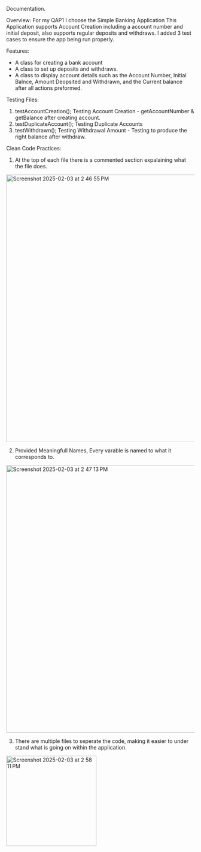 Documentation. 

Overview:
For my QAP1 I choose the Simple Banking Application 
This Application supports Account Creation including a account number and initial deposit, also supports regular deposits and withdraws. I added 3 test cases to ensure the app being run properly.


Features: 
- A class for creating a bank account 
- A class to set up deposits and withdraws. 
- A class to display account details such as the Account Number, Initial Balnce, Amount Deopsited and Withdrawn, 
and the Current balance after all actions preformed. 
 
Testing Files:
1. testAccountCreation(); Testing Account Creation - getAccountNumber & getBalance after creating account.
2. testDuplicateAccount(); Testing Duplicate Accounts 
3. testWithdrawn(); Testing Withdrawal Amount - Testing to produce the right balance after withdraw.

Clean Code Practices:
1. At the top of each file there is a commented section expalaining what the file does.
 <img width="714" alt="Screenshot 2025-02-03 at 2 46 55 PM" src="https://github.com/user-attachments/assets/e4ed4968-2b26-4552-99e3-54d3c6b70738" />

2. Provided Meaningfull Names, Every varable is named to what it corresponds to. 
<img width="714" alt="Screenshot 2025-02-03 at 2 47 13 PM" src="https://github.com/user-attachments/assets/499c2bd3-0782-4242-89bf-fce18d815a3b" />

3. There are multiple files to seperate the code, making it easier to under stand what is going on within the application. 
<img width="241" alt="Screenshot 2025-02-03 at 2 58 11 PM" src="https://github.com/user-attachments/assets/eab882ff-2125-423a-b824-bd1d6d07c8b7" />




